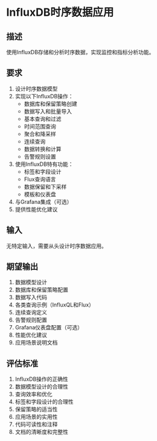 # InfluxDB时序数据应用

## 描述
使用InfluxDB存储和分析时序数据，实现监控和指标分析功能。

## 要求
1. 设计时序数据模型
2. 实现以下InfluxDB操作：
   - 数据库和保留策略创建
   - 数据写入和批量导入
   - 基本查询和过滤
   - 时间范围查询
   - 聚合和降采样
   - 连续查询
   - 数据转换和计算
   - 告警规则设置
3. 使用InfluxDB特有功能：
   - 标签和字段设计
   - Flux查询语言
   - 数据保留和下采样
   - 模板和仪表盘
4. 与Grafana集成（可选）
5. 提供性能优化建议

## 输入
无特定输入，需要从头设计时序数据应用。

## 期望输出
1. 数据模型设计
2. 数据库和保留策略配置
3. 数据写入代码
4. 各类查询示例（InfluxQL和Flux）
5. 连续查询定义
6. 告警规则配置
7. Grafana仪表盘配置（可选）
8. 性能优化建议
9. 应用场景说明文档

## 评估标准
1. InfluxDB操作的正确性
2. 数据模型设计的合理性
3. 查询效率和优化
4. 标签和字段设计的合理性
5. 保留策略的适当性
6. 应用场景的实用性
7. 代码可读性和注释
8. 文档的清晰度和完整性